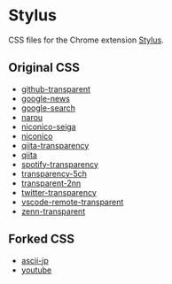 # Stylus

CSS files for the Chrome extension [Stylus](https://chrome.google.com/webstore/detail/stylus/clngdbkpkpeebahjckkjfobafhncgmne).

## Original CSS

<!-- original css start -->
- [github-transparent](https://github.com/SARDONYX-sard/stylus-css/raw/main/src/github-transparent.user.css)
- [google-news](https://github.com/SARDONYX-sard/stylus-css/raw/main/src/google-news.user.css)
- [google-search](https://github.com/SARDONYX-sard/stylus-css/raw/main/src/google-search.user.css)
- [narou](https://github.com/SARDONYX-sard/stylus-css/raw/main/src/narou.user.css)
- [niconico-seiga](https://github.com/SARDONYX-sard/stylus-css/raw/main/src/niconico-seiga.user.css)
- [niconico](https://github.com/SARDONYX-sard/stylus-css/raw/main/src/niconico.user.css)
- [qiita-transparency](https://github.com/SARDONYX-sard/stylus-css/raw/main/src/qiita-transparency.user.css)
- [qiita](https://github.com/SARDONYX-sard/stylus-css/raw/main/src/qiita.user.css)
- [spotify-transparency](https://github.com/SARDONYX-sard/stylus-css/raw/main/src/spotify-transparency.user.css)
- [transparency-5ch](https://github.com/SARDONYX-sard/stylus-css/raw/main/src/transparency-5ch.user.css)
- [transparent-2nn](https://github.com/SARDONYX-sard/stylus-css/raw/main/src/transparent-2nn.user.css)
- [twitter-transparency](https://github.com/SARDONYX-sard/stylus-css/raw/main/src/twitter-transparency.user.css)
- [vscode-remote-transparent](https://github.com/SARDONYX-sard/stylus-css/raw/main/src/vscode-remote-transparent.user.css)
- [zenn-transparent](https://github.com/SARDONYX-sard/stylus-css/raw/main/src/zenn-transparent.user.css)
<!-- original css end -->

## Forked CSS

<!-- forked css start -->
- [ascii-jp](https://github.com/SARDONYX-sard/stylus-css/raw/main/src/fork/ascii-jp.user.css)
- [youtube](https://github.com/SARDONYX-sard/stylus-css/raw/main/src/fork/youtube.user.css)
<!-- forked css end -->
